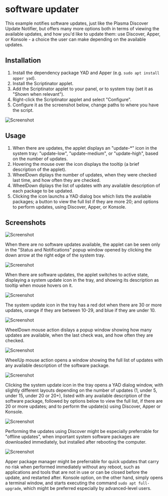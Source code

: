 # software updater

This example notifies software updates, just like the Plasma Discover Update Notifier, but offers many more options both in terms of viewing the available updates, and how you'd like to update them: use Discover, Apper, or Konsole - a choice the user can make depending on the available updates.

## Installation

1. Install the dependency package YAD and Apper (e.g. `sudo apt install apper yad`).
2. Install the Scriptinator applet.
3. Add the Scriptinator applet to your panel, or to system tray (set it as "Shown when relevant").
4. Right-click the Scriptinator applet and select "Configure".
5. Configure it as the screenshot below, change paths to where you have the script.

![Screenshot](01_configuration-window.jpg)

## Usage

1. When there are updates, the applet displays an "update-*" icon in the system tray: "update-low", "update-medium", or "update-high", based on the number of updates.
2. Hovering the mouse over the icon displays the tooltip (a brief description of the applet).
3. WheelDown diplays the number of updates, when they were checked last time, and how often they are checked.
4. WheelDown diplays the list of updates with any available description of each package to be updated.
5. Clicking the icon launchs a YAD dialog box which lists the available packages; a button to view the full list if they are more 20; and options to perform updates, using Discover, Apper, or Konsole.

## Screenshots

![Screenshot](02_notifier-passive.jpg)

When there are no software updates available, the applet can be seen only in the "Status and Notifications" popup window opened by clicking the down arrow at the right edge of the system tray.

![Screenshot](03a_notifier-active-tooltip.jpg)

When there are software updates, the applet switches to active state, displaying a system update icon in the tray, and showing its description as tooltip when mouse hovers on it.

![Screenshot](03b_notifier-active-high-medium-low.jpg)

The system update icon in the tray has a red dot when there are 30 or more updates, orange if they are between 10-29, and blue if they are under 10.

![Screenshot](04a_notifier-view-count.jpg)

WheelDown mouse action dislays a popup window showing how many updates are available, when the last check was, and how often they are checked.

![Screenshot](04b_notifier-view-list.jpg)

WheelUp mouse action opens a window showing the full list of updates with any available description of the software package.

![Screenshot](05_updater-main-ge20.png)

Clicking the system update icon in the tray opens a YAD dialog window, with slightly different layouts depending on the number of updates (1, under 5, under 15, under 20 or 20+), listed with any available description of the software package, followed by options below to view the full list, if there are 20 or more updates; and to perform the update(s) using Discover, Apper or Konsole.

![Screenshot](06a_updater-discover.jpg)

Performing the updates using Discover might be especially preferrable for "offline updates", when important system software packages are downloaded immediately, but installed after rebooting the computer.

![Screenshot](06b_updater-apper-konsole.jpg)

Apper package manager might be preferrable for quick updates that carry no risk when performed immediately without any reboot, such as applications and tools that are not in use or can be closed before the update, and restarted after. Konsole option, on the other hand, simply opens a terminal window, and starts executing the command `sudo apt full-upgrade`, which might be preferred especially by advanced-level users.
